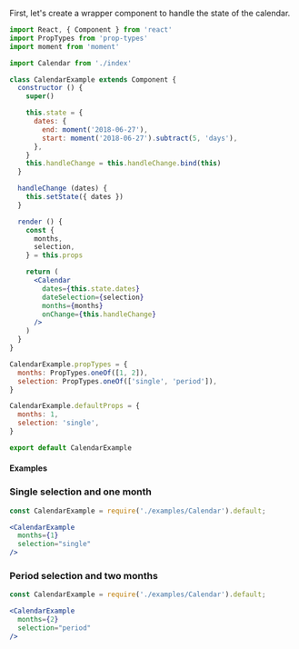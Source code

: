 First, let's create a wrapper component 
to handle the state of the calendar.
``` jsx static
import React, { Component } from 'react'
import PropTypes from 'prop-types'
import moment from 'moment'

import Calendar from './index'

class CalendarExample extends Component {
  constructor () {
    super()

    this.state = {
      dates: {
        end: moment('2018-06-27'),
        start: moment('2018-06-27').subtract(5, 'days'),
      },
    }
    this.handleChange = this.handleChange.bind(this)
  }

  handleChange (dates) {
    this.setState({ dates })
  }

  render () {
    const {
      months,
      selection,
    } = this.props

    return (
      <Calendar
        dates={this.state.dates}
        dateSelection={selection}
        months={months}
        onChange={this.handleChange}
      />
    )
  }
}

CalendarExample.propTypes = {
  months: PropTypes.oneOf([1, 2]),
  selection: PropTypes.oneOf(['single', 'period']),
}

CalendarExample.defaultProps = {
  months: 1,
  selection: 'single',
}

export default CalendarExample

```

#### **Examples** ####

### Single selection and one month
```jsx
const CalendarExample = require('./examples/Calendar').default;

<CalendarExample
  months={1}
  selection="single"
/>
```

### Period selection and two months
```jsx
const CalendarExample = require('./examples/Calendar').default;

<CalendarExample
  months={2}
  selection="period"
/>
```
